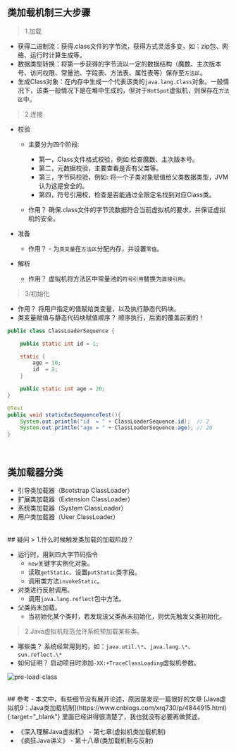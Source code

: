 ## 类加载机制三大步骤  

> 1.加载  

- 获得二进制流：获得.class文件的字节流，获得方式灵活多变，如：zip包、网络、运行时计算生成等。
- 数据类型转换：将第一步获得的字节流以一定的数据结构（魔数、主次版本号、访问权限、常量池、字段表、方法表、属性表等）保存至`方法区`。
- 生成Class对象：在内存中生成一个代表该类的`java.lang.Class`对象。一般情况下，该类一般情况下是在堆中生成的，但对于`HotSpot`虚拟机，则保存在`方法区`中。  

> 2.连接  

- 校验
    + 主要分为四个阶段: 
        + 第一，Class文件格式校验，例如:检查魔数、主次版本号。
        + 第二，元数据校验，主要查看是否有父类等。
        + 第三，字节码校验，例如: 将一个子类对象赋值给父类数据类型，JVM认为这是安全的。
        + 第四，符号引用校，检查是否能通过全限定名找到对应Class类。

    + 作用？ 确保.class文件的字节流数据符合当前虚拟机的要求，并保证虚拟机的安全。  

- 准备
    - 作用？ - 为`类变量`在`方法区`分配内存，并设置`零值`。
- 解析
    - 作用？ 虚拟机将方法区中常量池的`符号引用`替换为`直接引用`。  

> 3/初始化  

- 作用？ 将用户指定的值赋给类变量，以及执行静态代码块。
- 类变量赋值与静态代码块赋值顺序？ 顺序执行，后面的覆盖前面的！  

```java
public class ClassLoaderSequence {

    public static int id = 1;

    static {
        age = 10;
        id  = 2;
    }

    public static int age = 20;
}

@Test
public void staticExcSequenceTest(){
    System.out.println("id  = " + ClassLoaderSequence.id);  // 2
    System.out.println("age = " + ClassLoaderSequence.age); // 20
}
```

<br>

## 类加载器分类
- 引导类加载器（Bootstrap ClassLoader）
- 扩展类加载器（Extension ClassLoader）
- 系统类加载器（System ClassLoader）
- 用户类加载器（User ClassLoader）
 
<br>
## 疑问
> 1.什么时候触发类加载的加载阶段？  

- 运行时，用到四大字节码指令
    * `new`关键字实例化对象。
    * 读取`getStatic`、设置`putStatic`类字段。
    * 调用类方法`invokeStatic`。
- 对类进行反射调用。
    - 调用`java.lang.reflect`包中方法。
- 父类尚未加载。
    - 当初始化某个类时，若发现该父类尚未初始化，则优先触发父类初始化。
 

> 2.Java虚拟机规范允许系统预加载某些类。  

- 哪些类？ 系统经常用到的，如：`java.util.\*`、`java.lang.\*`、`sun.reflect.\*`
- 如何证明？ 启动项目时添加`-XX:+TraceClassLoading`虚拟机参数。

![pre-load-class](http://px8rn4o1y.bkt.clouddn.com/%E9%A2%84%E5%8A%A0%E8%BD%BD%E7%B1%BB.png)
 
<br>
## 参考
- 本文中，有些细节没有展开论述，原因是发现一篇很好的文章 [Java虚拟机9：Java类加载机制](https://www.cnblogs.com/xrq730/p/4844915.html){:target="_blank"} 里面已经讲得很清楚了，我也就没有必要再做赘述。

- 《深入理解Java虚拟机》 - 第七章(虚拟机类加载机制)
- 《疯狂Java讲义》 - 第十八章(类加载机制与反射)